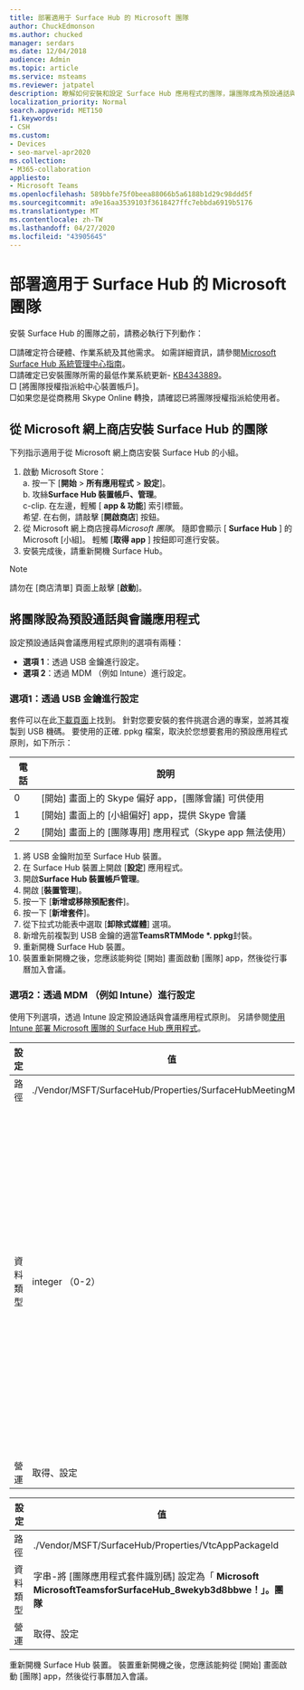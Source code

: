 ```yaml
---
title: 部署適用于 Surface Hub 的 Microsoft 團隊
author: ChuckEdmonson
ms.author: chucked
manager: serdars
ms.date: 12/04/2018
audience: Admin
ms.topic: article
ms.service: msteams
ms.reviewer: jatpatel
description: 瞭解如何安裝和設定 Surface Hub 應用程式的團隊，讓團隊成為預設通話與會議應用程式。
localization_priority: Normal
search.appverid: MET150
f1.keywords:
- CSH
ms.custom:
- Devices
- seo-marvel-apr2020
ms.collection:
- M365-collaboration
appliesto:
- Microsoft Teams
ms.openlocfilehash: 589bbfe75f0beea88066b5a6188b1d29c98ddd5f
ms.sourcegitcommit: a9e16aa3539103f3618427ffc7ebbda6919b5176
ms.translationtype: MT
ms.contentlocale: zh-TW
ms.lasthandoff: 04/27/2020
ms.locfileid: "43905645"
---
```

<a name="deploy-microsoft-teams-for-surface-hub"></a>部署適用于 Surface Hub 的 Microsoft 團隊
======================================

安裝 Surface Hub 的團隊之前，請務必執行下列動作：

 □請確定符合硬體、作業系統及其他需求。 如需詳細資訊，請參閱[Microsoft Surface Hub 系統管理中心指南](https://docs.microsoft.com/surface-hub/)。<br>
 □請確定已安裝團隊所需的最低作業系統更新- [KB4343889](https://support.microsoft.com/help/4343889)。<br>
 □ [將團隊授權指派給中心裝置帳戶]。<br>
 □如果您是從商務用 Skype Online 轉換，請確認已將團隊授權指派給使用者。

## <a name="install-teams-for-surface-hub-from-the-microsoft-store"></a>從 Microsoft 網上商店安裝 Surface Hub 的團隊 

下列指示適用于從 Microsoft 網上商店安裝 Surface Hub 的小組。 
 
1. 啟動 Microsoft Store：<br>
   a. 按一下 [**開始** > **所有應用程式** > **設定**]。<br> b. 攻絲**Surface Hub 裝置帳戶、管理**。<br>
   c-clip. 在左邊，輕觸 [ **app & 功能**] 索引標籤。<br> 希望. 在右側，請敲擊 [**開啟商店**] 按鈕。 
2. 從 Microsoft 網上商店搜尋*Microsoft 團隊*。 隨即會顯示 [ **Surface Hub** ] 的 Microsoft [小組]。 輕觸 [**取得 app** ] 按鈕即可進行安裝。  
3. 安裝完成後，請重新開機 Surface Hub。 

> [!NOTE]
> 請勿在 [商店清單] 頁面上敲擊 [**啟動**]。

## <a name="make-teams-the-default-calling-and-meetings-application"></a>將團隊設為預設通話與會議應用程式
 
設定預設通話與會議應用程式原則的選項有兩種： 

- **選項 1**：透過 USB 金鑰進行設定。 
- **選項 2**：透過 MDM （例如 Intune）進行設定。
 
### <a name="option-1-configure-via-usb-key"></a>選項1：透過 USB 金鑰進行設定 
 
套件可以在此[下載頁面](https://1drv.ms/f/s!ArcnbnREun0Vnp9Wps9MlWB-UJZw3g)上找到。 針對您要安裝的套件挑選合適的專案，並將其複製到 USB 機碼。 要使用的正確. ppkg 檔案，取決於您想要套用的預設應用程式原則，如下所示： 

|電話  |說明  |
|---------|---------|
|0     | [開始] 畫面上的 Skype 偏好 app，[團隊會議] 可供使用        |
|1     | [開始] 畫面上的 [小組偏好] app，提供 Skype 會議        |
|2     | [開始] 畫面上的 [團隊專用] 應用程式（Skype app 無法使用）        |
 
1. 將 USB 金鑰附加至 Surface Hub 裝置。 
2. 在 Surface Hub 裝置上開啟 [**設定**] 應用程式。 
3. 開啟**Surface Hub 裝置帳戶管理**。
4. 開啟 [**裝置管理**]。 
5. 按一下 [**新增或移除預配套件**]。 
6. 按一下 [**新增套件**]。
7. 從下拉式功能表中選取 [**卸除式媒體**] 選項。 
8. 新增先前複製到 USB 金鑰的適當<strong>TeamsRTMMode *. ppkg</strong>封裝。 
9. 重新開機 Surface Hub 裝置。 
10. 裝置重新開機之後，您應該能夠從 [開始] 畫面啟動 [團隊] app，然後從行事曆加入會議。 

### <a name="option-2-configure-via-mdm-such-as-intune"></a>選項2：透過 MDM （例如 Intune）進行設定 

使用下列選項，透過 Intune 設定預設通話與會議應用程式原則。 另請參閱[使用 Intune 部署 Microsoft 團隊的 Surface Hub 應用程式](https://y0av.me/2018/07/16/deploy-the-microsoft-teams-for-surface-hub-app-using-intune/)。

|設定   |值    |說明    |
|----------|---------|---------|
|路徑      | ./Vendor/MSFT/SurfaceHub/Properties/SurfaceHubMeetingMode        |
|資料類型 | integer （0-2）   |0-[開始] 畫面上的 Skype 慣用 app，[團隊會議] 可供使用<br>1-[開始] 畫面上的 [團隊喜好] app，提供 Skype 會議<br>2-[開始] 畫面上的 [團隊專用] 應用程式（Skype app 無法使用） |
|營運| 取得、設定        |

|設定   |值    |
|----------|---------|
|路徑      | ./Vendor/MSFT/SurfaceHub/Properties/VtcAppPackageId        |
|資料類型 | 字串-將 [團隊應用程式套件識別碼] 設定為「 **Microsoft MicrosoftTeamsforSurfaceHub_8wekyb3d8bbwe！」。團隊** |
|營運| 取得、設定        |

重新開機 Surface Hub 裝置。 裝置重新開機之後，您應該能夠從 [開始] 畫面啟動 [團隊] app，然後從行事曆加入會議。

